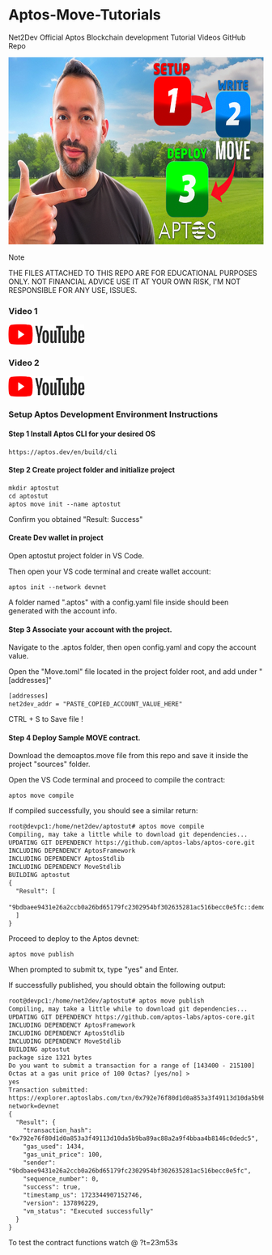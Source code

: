# Aptos-Move-Tutorials
Net2Dev Official Aptos Blockchain development Tutorial Videos GitHub Repo

<img src="https://raw.githubusercontent.com/net2devcrypto/misc/main/aptosthumb-2.png" width="650" height="370"> 

> [!NOTE]  
> THE FILES ATTACHED TO THIS REPO ARE FOR EDUCATIONAL PURPOSES ONLY.
> NOT FINANCIAL ADVICE
> USE IT AT YOUR OWN RISK, I'M NOT RESPONSIBLE FOR ANY USE, ISSUES.

<h3>Video 1</h3>

<a href="https://youtu.be/7qXZIKrQKTE" target="_blank"><img src="https://github.com/net2devcrypto/misc/blob/main/ytlogo2.png" width="150" height="40"></a>

<h3>Video 2</h3>

<a href="" target="_blank"><img src="https://github.com/net2devcrypto/misc/blob/main/ytlogo2.png" width="150" height="40"></a>

<h3>Setup Aptos Development Environment Instructions</h3>

<h4>Step 1 Install Aptos CLI for your desired OS</h4>

```shell
https://aptos.dev/en/build/cli
```

<h4>Step 2 Create project folder and initialize project</h4>

```shell
mkdir aptostut
cd aptostut
aptos move init --name aptostut
```

Confirm you obtained "Result: Success"

<h4>Create Dev wallet in project</h4>

Open aptostut project folder in VS Code.

Then open your VS code terminal and create wallet account:

```shell
aptos init --network devnet
```

A folder named ".aptos" with a config.yaml file inside should been generated with the account info.

<h4>Step 3 Associate your account with the project.</h4>

Navigate to the .aptos folder, then open config.yaml and copy the account value.

Open the "Move.toml" file located in the project folder root, and add under "[addresses]"

```shell
[addresses]
net2dev_addr = "PASTE_COPIED_ACCOUNT_VALUE_HERE"
```

CTRL + S to Save file !

<h4>Step 4 Deploy Sample MOVE contract.</h4>

Download the demoaptos.move file from this repo and save it inside the project "sources" folder.

Open the VS Code terminal and proceed to compile the contract:

```shell
aptos move compile
```

If compiled successfully, you should see a similar return:

```shell
root@devpc1:/home/net2dev/aptostut# aptos move compile
Compiling, may take a little while to download git dependencies...
UPDATING GIT DEPENDENCY https://github.com/aptos-labs/aptos-core.git
INCLUDING DEPENDENCY AptosFramework
INCLUDING DEPENDENCY AptosStdlib
INCLUDING DEPENDENCY MoveStdlib
BUILDING aptostut
{
  "Result": [
    "9bdbaee9431e26a2ccb0a26bd65179fc2302954bf302635281ac516becc0e5fc::demoaptos"
  ]
}
```

Proceed to deploy to the Aptos devnet: 

```shell
aptos move publish
```

When prompted to submit tx, type "yes" and Enter.

If successfully published, you should obtain the following output:

```shell
root@devpc1:/home/net2dev/aptostut# aptos move publish
Compiling, may take a little while to download git dependencies...
UPDATING GIT DEPENDENCY https://github.com/aptos-labs/aptos-core.git
INCLUDING DEPENDENCY AptosFramework
INCLUDING DEPENDENCY AptosStdlib
INCLUDING DEPENDENCY MoveStdlib
BUILDING aptostut
package size 1321 bytes
Do you want to submit a transaction for a range of [143400 - 215100] Octas at a gas unit price of 100 Octas? [yes/no] >
yes
Transaction submitted: https://explorer.aptoslabs.com/txn/0x792e76f80d1d0a853a3f49113d10da5b9ba89ac88a2a9f4bbaa4b8146c0dedc5?network=devnet
{
  "Result": {
    "transaction_hash": "0x792e76f80d1d0a853a3f49113d10da5b9ba89ac88a2a9f4bbaa4b8146c0dedc5",
    "gas_used": 1434,
    "gas_unit_price": 100,
    "sender": "9bdbaee9431e26a2ccb0a26bd65179fc2302954bf302635281ac516becc0e5fc",
    "sequence_number": 0,
    "success": true,
    "timestamp_us": 1723344907152746,
    "version": 137896229,
    "vm_status": "Executed successfully"
  }
}
```

To test the contract functions watch @ ?t=23m53s
